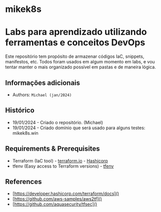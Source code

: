 # mikek8s
Labs para aprendizado utilizando ferramentas e conceitos DevOps
===
Este repositório tem propósito de armazenar códigos IaC, snippets, manifestos, etc.
Todos foram usados em algum momento em labs, e vou tentar manter o mais organizado possível em pastas e de maneira lógica.
## Informações adicionais
- Authors:  `Michael (jan/2024)`

## Histórico
- 19/01/2024 - Criado o repositório. (Michael)
- 19/01/2024 - Criado domínio que será usado para alguns testes: mikek8s.win

## Requirements & Prerequisites
+ Terraform (IaC tool) - [terraform.io](https://terraform.io) - [Hashicorp](https://developer.hashicorp.com/terraform?product_intent=terraform)
+ tfenv (Easy access to Terraform versions) - [tfenv](https://github.com/tfutils/tfenv)

## References
- [https://developer.hashicorp.com/terraform/docs]()
- [https://github.com/aws-samples/aws2tf]()
- [https://github.com/aquasecurity/tfsec]()
